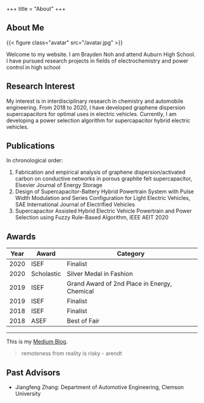 +++
title = "About"
+++

## About Me

{{< figure class="avatar" src="/avatar.jpg" >}}

Welcome to my website. I am Brayden Noh and attend Auburn High School. I have pursued research projects in fields of electrochemistry and power control in high school  

## Research Interest

My interest is in interdisciplinary research in chemistry and automobile engineering. From 2018 to 2020, I have developed graphene dispersion supercapacitors for optimal uses in electric vehicles. Currently, I am developing a power selection algorithm for supercapacitor hybrid electric vehicles. 

## Publications

In chronological order:
1. Fabrication and empirical analysis of graphene dispersion/activated carbon on conductive networks in porous graphite felt supercapacitor, Elsevier Journal of Energy Storage
2. Design of Supercapacitor-Battery Hybrid Powertrain System with Pulse Width Modulation and Series Configuration for Light Electric Vehicles, SAE International Journal of Electrified Vehicles
3. Supercapacitor Assisted Hybrid Electric Vehicle Powertrain and Power Selection using Fuzzy Rule-Based Algorithm, IEEE AEIT 2020

## Awards

Year | Award | Category
-----|-------|--------
2020 | ISEF  | Finalist
2020 | Scholastic | Silver Medal in Fashion
2019 | ISEF  | Grand Award of 2nd Place in Energy, Chemical
2019 | ISEF  | Finalist
2018 | ISEF  | Finalist
2018 | ASEF  | Best of Fair

---

This is my [Medium Blog](https://3rayd8n.medium.com/).

> remoteness from reality is risky - arendt

## Past Advisors

* Jiangfeng Zhang: Department of Automotive Engineering, Clemson University

